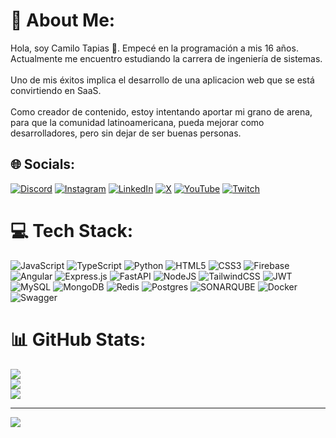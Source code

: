 # 💫 About Me:
Hola, soy Camilo Tapias 🚀. Empecé en la programación a mis 16 años. Actualmente me encuentro estudiando la carrera de ingeniería de sistemas. <br><br> 
Uno de mis éxitos implica el desarrollo de una aplicacion web que se está convirtiendo en SaaS. <br><br>
Como creador de contenido, estoy intentando aportar mi grano de arena, para que la comunidad latinoamericana, pueda mejorar como desarrolladores, pero sin dejar de ser buenas personas.


## 🌐 Socials:
[![Discord](https://img.shields.io/badge/Discord-%237289DA.svg?logo=discord&logoColor=white)](https://discord.gg/https://discord.gg/aTNAGAmt57) [![Instagram](https://img.shields.io/badge/Instagram-%23E4405F.svg?logo=Instagram&logoColor=white)](https://instagram.com/phathon_2023) [![LinkedIn](https://img.shields.io/badge/LinkedIn-%230077B5.svg?logo=linkedin&logoColor=white)](https://linkedin.com/in/https://www.linkedin.com/in/jerson-camilo-tapias-castro-b8676a268/) [![X](https://img.shields.io/badge/X-black.svg?logo=X&logoColor=white)](https://x.com/https://twitter.com/Camilo_Dev_json) [![YouTube](https://img.shields.io/badge/YouTube-%23FF0000.svg?logo=YouTube&logoColor=white)](https://youtube.com/@https://www.youtube.com/@Camilojsondev) 
[![Twitch](https://img.shields.io/badge/Twitch-%239146FF.svg?logo=Twitch&logoColor=white)](https://twitch.tv/camiddev) 

# 💻 Tech Stack:
![JavaScript](https://img.shields.io/badge/javascript-%23323330.svg?style=for-the-badge&logo=javascript&logoColor=%23F7DF1E) ![TypeScript](https://img.shields.io/badge/typescript-%23007ACC.svg?style=for-the-badge&logo=typescript&logoColor=white) ![Python](https://img.shields.io/badge/python-3670A0?style=for-the-badge&logo=python&logoColor=ffdd54) ![HTML5](https://img.shields.io/badge/html5-%23E34F26.svg?style=for-the-badge&logo=html5&logoColor=white) ![CSS3](https://img.shields.io/badge/css3-%231572B6.svg?style=for-the-badge&logo=css3&logoColor=white) ![Firebase](https://img.shields.io/badge/firebase-%23039BE5.svg?style=for-the-badge&logo=firebase) ![Angular](https://img.shields.io/badge/angular-%23DD0031.svg?style=for-the-badge&logo=angular&logoColor=white)  ![Express.js](https://img.shields.io/badge/express.js-%23404d59.svg?style=for-the-badge&logo=express&logoColor=%2361DAFB) ![FastAPI](https://img.shields.io/badge/FastAPI-005571?style=for-the-badge&logo=fastapi)  ![NodeJS](https://img.shields.io/badge/node.js-6DA55F?style=for-the-badge&logo=node.js&logoColor=white)  ![TailwindCSS](https://img.shields.io/badge/tailwindcss-%2338B2AC.svg?style=for-the-badge&logo=tailwind-css&logoColor=white) ![JWT](https://img.shields.io/badge/JWT-black?style=for-the-badge&logo=JSON%20web%20tokens) ![MySQL](https://img.shields.io/badge/mysql-%2300000f.svg?style=for-the-badge&logo=mysql&logoColor=white) ![MongoDB](https://img.shields.io/badge/MongoDB-%234ea94b.svg?style=for-the-badge&logo=mongodb&logoColor=white) ![Redis](https://img.shields.io/badge/redis-%23DD0031.svg?style=for-the-badge&logo=redis&logoColor=white) ![Postgres](https://img.shields.io/badge/postgres-%23316192.svg?style=for-the-badge&logo=postgresql&logoColor=white) ![SONARQUBE](https://img.shields.io/badge/sonarqube-4E9BCD.svg?style=for-the-badge&logo=sonarqube&logoColor=white&color=%234E9BCD) ![Docker](https://img.shields.io/badge/docker-%230db7ed.svg?style=for-the-badge&logo=docker&logoColor=white)  ![Swagger](https://img.shields.io/badge/-Swagger-%23Clojure?style=for-the-badge&logo=swagger&logoColor=white)
# 📊 GitHub Stats:
![](https://github-readme-stats.vercel.app/api?username=programadorisgod&theme=radical&hide_border=false&include_all_commits=false&count_private=false)<br/>
![](https://github-readme-streak-stats.herokuapp.com/?user=programadorisgod&theme=radical&hide_border=false)<br/>
![](https://github-readme-stats.vercel.app/api/top-langs/?username=programadorisgod&theme=radical&hide_border=false&include_all_commits=false&count_private=false&layout=compact)

---
[![](https://visitcount.itsvg.in/api?id=programadorisgod&icon=0&color=0)](https://visitcount.itsvg.in)
